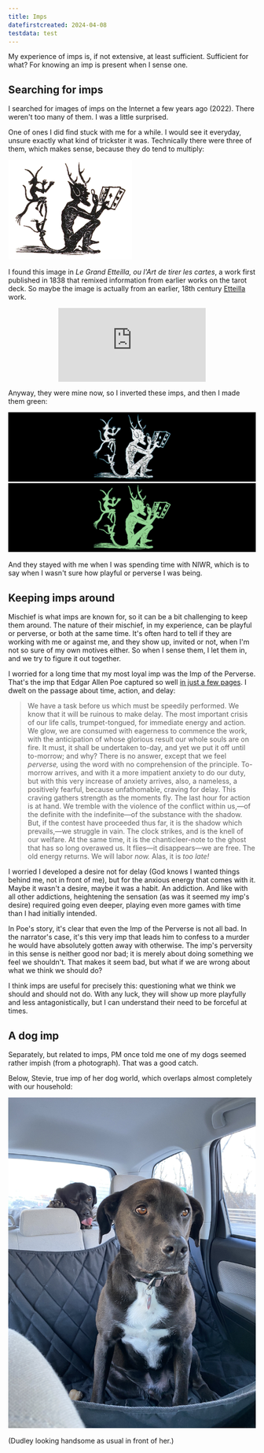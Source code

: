 ```yaml
---
title: Imps
datefirstcreated: 2024-04-08
testdata: test
---
```


My experience of imps is, if not extensive, at least sufficient.  Sufficient for what?  For knowing an imp is present when I sense one.

## Searching for imps

I searched for images of imps on the Internet a few years ago (2022).  There weren't too many of them.  I was a little surprised.

One of ones I did find stuck with me for a while.  I would see it everyday, unsure exactly what kind of trickster it was.  Technically there were three of them, which makes sense, because they do tend to multiply:

<img src="https://raw.githubusercontent.com/agiovine/agiovine.github.io/main/assets/imp-with-cards.jpg" alt = "imp with cards" width="50%" height="50%">

I found this image in *Le Grand Etteilla, ou l'Art de tirer les cartes*, a work first published in 1838 that remixed information from earlier works on the tarot deck.  So maybe the image is actually from an earlier, 18th century [Etteilla](https://en.wikipedia.org/wiki/Etteilla) work.

<p align = "center"><iframe src="https://archive.org/embed/1850legrandetteilla/page/n102/mode/1up" align = "center" frameborder="0" webkitallowfullscreen="true" mozallowfullscreen="true" allowfullscreen></iframe></p>

Anyway, they were mine now, so I inverted these imps, and then I made them green:

<img src="https://raw.githubusercontent.com/agiovine/agiovine.github.io/main/assets/imp-with-cards-inverted.png" alt = "inverted imp with cards" >

<img src="https://raw.githubusercontent.com/agiovine/agiovine.github.io/main/assets/imp-with-cards-green.png" alt = "green imp with cards" >

And they stayed with me when I was spending time with NIWR, which is to say when I wasn't sure how playful or perverse I was being.

## Keeping imps around

Mischief is what imps are known for, so it can be a bit challenging to keep them around.  The nature of their mischief, in my experience, can be playful or perverse, or both at the same time.  It's often hard to tell if they are working with me or against me, and they show up, invited or not, when I'm not so sure of my own motives either.  So when I sense them, I let them in, and we try to figure it out together.  

I worried for a long time that my most loyal imp was the Imp of the Perverse.  That's the imp that Edgar Allen Poe captured so well [in just a few pages](https://www.gutenberg.org/files/2148/2148-h/2148-h.htm#chap2.12).  I dwelt on the passage about time, action, and delay:

> We have a task before us which must be speedily performed. We know that it will be ruinous to make delay. The most important crisis of our life calls, trumpet-tongued, for immediate energy and action. We glow, we are consumed with eagerness to commence the work, with the anticipation of whose glorious result our whole souls are on fire. It must, it shall be undertaken to-day, and yet we put it off until to-morrow; and why? There is no answer, except that we feel *perverse,* using the word with no comprehension of the principle. To-morrow arrives, and with it a more impatient anxiety to do our duty, but with this very increase of anxiety arrives, also, a nameless, a positively fearful, because unfathomable, craving for delay. This craving gathers strength as the moments fly. The last hour for action is at hand. We tremble with the violence of the conflict within us,—of the definite with the indefinite—of the substance with the shadow. But, if the contest have proceeded thus far, it is the shadow which prevails,—we struggle in vain. The clock strikes, and is the knell of our welfare. At the same time, it is the chanticleer-note to the ghost that has so long overawed us. It flies—it disappears—we are free. The old energy returns. We will labor *now.* Alas, it is *too late!*

I worried I developed a desire not for delay (God knows I wanted things behind me, not in front of me), but for the anxious energy that comes with it.  Maybe it wasn't a desire, maybe it was a habit.  An addiction.  And like with all other addictions, heightening the sensation (as was it seemed my imp's desire) required going even deeper, playing even more games with time than I had initially intended.

In Poe's story, it's clear that even the Imp of the Perverse is not all bad.  In the narrator's case, it's this very imp that leads him to confess to a murder he would have absolutely gotten away with otherwise.  The imp's perversity in this sense is neither good nor bad; it is merely about doing something we feel we shouldn't.  That makes it seem bad, but what if we are wrong about what we think we should do?

I think imps are useful for precisely this: questioning what we think we should and should not do.  With any luck, they will show up more playfully and less antagonistically, but I can understand their need to be forceful at times.

## A dog imp

Separately, but related to imps, PM once told me one of my dogs seemed rather impish (from a photograph).  That was a good catch.

Below, Stevie, true imp of her dog world, which overlaps almost completely with our household:

<img src="https://raw.githubusercontent.com/agiovine/agiovine.github.io/main/assets/Steve-imp.jpg" alt = "Stevie the dog imp">

(Dudley looking handsome as usual in front of her.)
